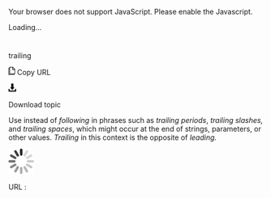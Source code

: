Your browser does not support JavaScript. Please enable the Javascript.

Loading...

# 

trailing

![Copy URL](media/trailing/Copy.png)
Copy URL

![Download](media/trailing/Download.png)

Download topic

Use instead of *following* in phrases such as *trailing periods*, *trailing slashes,* and *trailing spaces*, which might occur at the end of strings, parameters, or other values. *Trailing* in this context is the opposite of *leading.*

![In progress](media/trailing/activity-large.gif)

URL :
